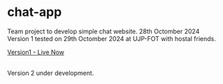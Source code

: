# chat-app
Team project to develop simple chat website. 28th Octomber 2024 <br>
Version 1 tested on 29th Octomber 2024 at UJP-FOT with hostal friends.<br>

<a href="https://mysimplechat.rf.gd/version1/" target="_blank">Version1 - Live Now</a>

<br>
Version 2 under development.
